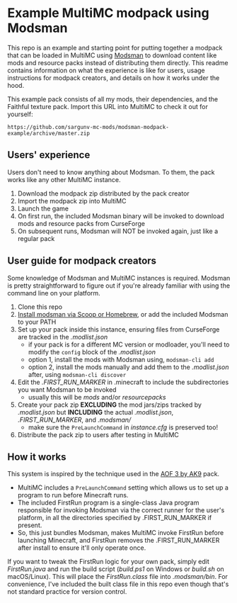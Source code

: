 # Example MultiMC modpack using Modsman

This repo is an example and starting point for putting together a modpack that can be loaded in MultiMC using [Modsman](https://github.com/sargunv/modsman/) to download content like mods and resource packs instead of distributing them directly. This readme contains information on what the experience is like for users, usage instructions for modpack creators, and details on how it works under the hood.

This example pack consists of all my mods, their dependencies, and the Faithful texture pack. Import this URL into MultiMC to check it out for yourself:

```
https://github.com/sargunv-mc-mods/modsman-modpack-example/archive/master.zip
```

## Users' experience

Users don't need to know anything about Modsman. To them, the pack works like any other MultiMC instance.

1. Download the modpack zip distributed by the pack creator
2. Import the modpack zip into MultiMC
3. Launch the game
4. On first run, the included Modsman binary will be invoked to download mods and resource packs from CurseForge
5. On subsequent runs, Modsman will NOT be invoked again, just like a regular pack

## User guide for modpack creators

Some knowledge of Modsman and MultiMC instances is required. Modsman is pretty straightforward to figure out if you're already familiar with using the command line on your platform.

1. Clone this repo
2. [Install modsman via Scoop or Homebrew](https://github.com/sargunv/modsman/blob/master/README.md), or add the included Modsman to your PATH
3. Set up your pack inside this instance, ensuring files from CurseForge are tracked in the *.modlist.json*
   * if your pack is for a different MC version or modloader, you'll need to modify the `config` block of the *.modlist.json*
   * option 1, install the mods with Modsman using, `modsman-cli add`
   * option 2, install the mods manually and add them to the *.modlist.json* after, using `modsman-cli discover`
4. Edit the *.FIRST_RUN_MARKER* in .minecraft to include the subdirectories you want Modsman to be invoked
   * usually this will be *mods* and/or *resourcepacks*
5. Create your pack zip **EXCLUDING** the mod jars/zips tracked by *.modlist.json* but **INCLUDING** the actual *.modlist.json*, *.FIRST_RUN_MARKER*, and *.modsman/*
   * make sure the `PreLaunchCommand` in *instance.cfg* is preserved too!
6. Distribute the pack zip to users after testing in MultiMC

## How it works

This system is inspired by the technique used in the [AOF 3 by AK9](https://github.com/AllOfFabric/All-of-Fabric-3) pack.

 * MultiMC includes a `PreLaunchCommand` setting which allows us to set up a program to run before Minecraft runs.
 * The included FirstRun program is a single-class Java program responsible for invoking Modsman via the correct runner for the user's platform, in all the directories specified by .FIRST_RUN_MARKER if present.
 * So, this just bundles Modsman, makes MultiMC invoke FirstRun before launching Minecraft, and FirstRun removes the .FIRST_RUN_MARKER after install to ensure it'll only operate once.

If you want to tweak the FirstRun logic for your own pack, simply edit *FirstRun.java* and run the build script (*build.ps1* on Windows or *build.sh* on macOS/Linux). This will place the *FirstRun.class* file into *.modsman/bin*. For convenience, I've included the built class file in this repo even though that's not standard practice for version control.
